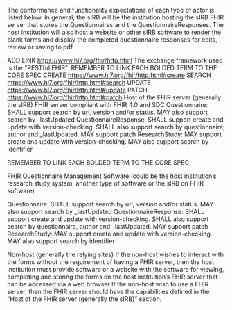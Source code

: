 The conformance and functionality expectations of each type of actor is listed below.  In general, the sIRB will be the institution hosting the sIRB FHIR server that stores the Questionnaires and the QuestionnaireResponses.  The host institution will also host a website or other sIRB software to render the blank forms and display the completed questionnaire responses for edits, review or saving to pdf.

ADD LINK  https://www.hl7.org/fhir/http.html
The exchange framework used is the "RESTful FHIR". 
REMEMBER TO LINK EACH BOLDED TERM TO THE CORE SPEC
CREATE  https://www.hl7.org/fhir/http.html#create
SEARCH   https://www.hl7.org/fhir/http.html#search
UPDATE   https://www.hl7.org/fhir/http.html#update
PATCH  https://www.hl7.org/fhir/http.html#patch
Host of the FHIR server (generally the sIRB)
FHIR server compliant with FHIR 4.0 and SDC
Questionnaire: SHALL support search by url, version and/or status.  MAY also support search by _lastUpdated
QuestionnaireResponse: SHALL support create and update with version-checking.  SHALL also support search by questionnaire, author and _lastUpdated.  MAY support patch
ResearchStudy: MAY support create and update with version-checking.  MAY also support search by identifier


REMEMBER TO LINK EACH BOLDED TERM TO THE CORE SPEC

FHIR Questionnaire Management Software (could be the host institution’s research study system, another type of software or the sIRB on FHIR software)

Questionnaire: SHALL support search by url, version and/or status.  MAY also support search by _lastUpdated
QuestionnaireResponse: SHALL support create and update with version-checking.  SHALL also support search by questionnaire, author and _lastUpdated.  MAY support patch
ResearchStudy: MAY support create and update with version-checking.  MAY also support search by identifier



Non-host (generally the relying sites)
If the non-host wishes to interact with the forms without the requirement of having a FHIR server, then the host institution must provide software or a website with the software for viewing, completing and storing the forms on the host institution’s FHIR server that can be accessed via a web browser
If the non-host wish to use a FHIR server, then the FHIR server should have the capabilities defined in the “Host of the FHIR server (generally the sIRB)”  section.
